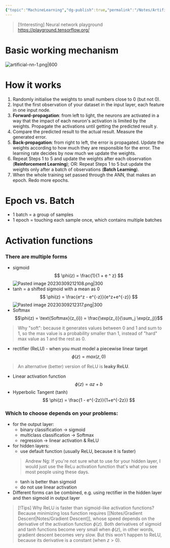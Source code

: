 ```yaml
---
{"topic":"MachineLearning","dg-publish":true,"permalink":"/Notes/Artificial Neural Networks/","dgPassFrontmatter":true,"noteIcon":""}
---
```



>[!Interesting] Neural network playground
>https://playground.tensorflow.org/
# Basic working mechanism
![artificial-nn-1.png|600](/img/user/_assets/images/artificial-nn-1.png)
# How it works
1. Randomly initialise the weights to small numbers close to 0 (but not 0).
2. Input the first observation of your dataset in the input layer, each feature in one input node.
3. **Forward-propagation**: from left to light, the neurons are activated in a way that the impact of each neuron's activation is limited by the weights. Propagate the activations until getting the predicted result y.
4. Compare the predicted result to the actual result. Measure the generated error.
5. **Back-propagation**: from right to left, the error is propagated. Update the weights according to how much they are responsible for the error. The learning rate decides by now much we update the weights.
6. Repeat Steps 1 to 5 and update the weights after each observation (**Reinforcement Learning**); OR: Repeat Steps 1 to 5 but update the weights only after a batch of observations (**Batch Learning**).
7. When the whole training set passed through the ANN, that makes an epoch. Redo more epochs. 

# Epoch vs. Batch
- 1 batch = a group of samples
- 1 epoch = touching each sample once, which contains multiple batches

# Activation functions
### There are multiple forms
- sigmoid 
$$
\phi(z) = \frac{1}{1 + e ^ z}
$$
![Pasted image 20230309212108.png|300](/img/user/_assets/images/Pasted%20image%2020230309212108.png)
- tanh = a shifted sigmoid with a mean as 0
$$
\phi(z) = \frac{e^z - e^{-z}}{e^z+e^{-z}}
$$
![Pasted image 20230309212317.png|300](/img/user/_assets/images/Pasted%20image%2020230309212317.png)
- Softmax
$$\phi(z) = \text{Softmax}(z_{i}) = \frac{\exp(z_i)}{\sum_j \exp(z_j)}$$
> Why "soft": because it generates values between 0 and 1 and sum to 1, so the max value is a probability smaller than 1, instead of "hard" max value as 1 and the rest as 0.


- rectifier (ReLU) -  when you must model a piecewise linear target
$$
\phi(z) = max(z, 0)
$$
> An alternative (better) version of ReLU is **leaky ReLU**.


- Linear activation function
$$
\phi(z) = az + b
$$
- Hyperbolic Tangent (tanh)
$$
\phi(z) = \frac{1 - e^{-2z}}{1+e^{-2z}}
$$


### Which to choose depends on your problems:
- for the output layer:
	- binary classification -> sigmoid
	- multiclass classification -> Softmax
	- regression -> linear activation & ReLU
- for hidden layers: 
	- use default function (usually ReLU, because it is faster)
	> Andrew Ng: 
	> If you're not sure what to use for your hidden layer, I would just use the ReLu activation function that's what you see most people using these days.
	- tanh is better than sigmoid
	- do not use linear activation
- Different forms can be combined, e.g. using rectifier in the hidden layer and then sigmoid in output layer
>[!Tips] Why ReLU is faster than sigmoid-like activation functions?
> Because minimizing loss function requires [[Notes/Gradient Descent\|Notes/Gradient Descent]], whose speed depends on the derivative of the activation function $\phi (z)$. Both derivatives of sigmoid and tanh functions become very small when $\phi (z)$, in other words, gradient descent becomes very slow. But this won't happen to ReLU, because its derivative is a constant (when $z>0$).

